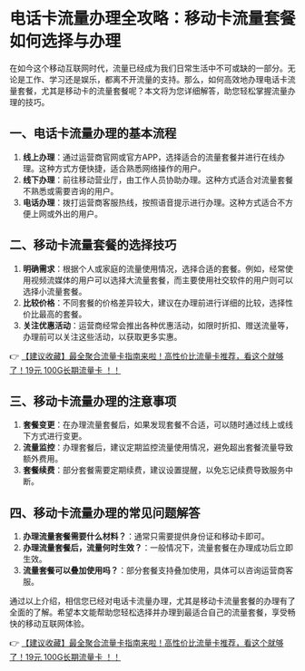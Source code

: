 # 电话卡流量办理全攻略：移动卡流量套餐如何选择与办理

在如今这个移动互联网时代，流量已经成为我们日常生活中不可或缺的一部分。无论是工作、学习还是娱乐，都离不开流量的支持。那么，如何高效地办理电话卡流量套餐，尤其是移动卡的流量套餐呢？本文将为您详细解答，助您轻松掌握流量办理的技巧。

## 一、电话卡流量办理的基本流程

1. **线上办理**：通过运营商官网或官方APP，选择适合的流量套餐并进行在线办理。这种方式方便快捷，适合熟悉网络操作的用户。
2. **线下办理**：前往移动营业厅，由工作人员协助办理。这种方式适合对流量套餐不熟悉或需要咨询的用户。
3. **电话办理**：拨打运营商客服热线，按照语音提示进行办理。这种方式适合不方便上网或外出的用户。

## 二、移动卡流量套餐的选择技巧

1. **明确需求**：根据个人或家庭的流量使用情况，选择合适的套餐。例如，经常使用视频流媒体的用户可以选择大流量套餐，而主要使用社交软件的用户则可以选择小流量套餐。
2. **比较价格**：不同套餐的价格差异较大，建议在办理前进行详细的比较，选择性价比最高的套餐。
3. **关注优惠活动**：运营商经常会推出各种优惠活动，如限时折扣、赠送流量等，办理前可以关注这些活动，以获取更多实惠。

👉 [【建议收藏】最全聚合流量卡指南来啦！高性价比流量卡推荐，看这个就够了！19元 100G长期流量卡 ！！](https://bit.ly/Liuliangka)

## 三、移动卡流量办理的注意事项

1. **套餐变更**：在办理流量套餐后，如果发现套餐不合适，可以随时通过线上或线下方式进行变更。
2. **流量监控**：办理套餐后，建议定期监控流量使用情况，避免超出套餐流量导致额外费用。
3. **套餐续费**：部分套餐需要定期续费，建议设置提醒，以免忘记续费导致服务中断。

## 四、移动卡流量办理的常见问题解答

1. **办理流量套餐需要什么材料？**：通常只需要提供身份证和移动卡即可。
2. **办理流量套餐后，流量何时生效？**：一般情况下，流量套餐在办理成功后立即生效。
3. **流量套餐可以叠加使用吗？**：部分套餐支持叠加使用，具体可以咨询运营商客服。

通过以上介绍，相信您已经对电话卡流量办理，尤其是移动卡流量套餐的办理有了全面的了解。希望本文能帮助您轻松选择并办理到最适合自己的流量套餐，享受畅快的移动互联网体验。

👉 [【建议收藏】最全聚合流量卡指南来啦！高性价比流量卡推荐，看这个就够了！19元 100G长期流量卡 ！！](https://bit.ly/Liuliangka)